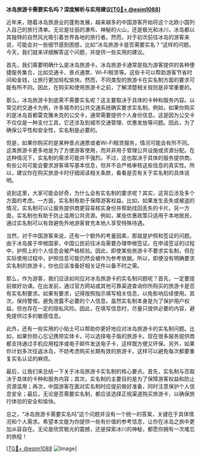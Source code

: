 **冰岛旅游卡需要实名吗？深度解析与实用建议[[TG💪+ @esim1088](https://t.me/s/esim1088)]**

近年来，随着冰岛旅游业的蓬勃发展，越来越多的中国游客开始将这个北欧小国列入自己的旅行清单。无论是壮丽的瀑布、神秘的火山，还是极光和冰川，冰岛都以其独特的自然风光吸引着世界各地的旅行者。然而，对于初次前往冰岛的游客来说，可能会对一些细节感到困惑，比如“冰岛旅游卡是否需要实名？”这样的问题。今天，我们就来详细解答这个问题，并提供一些实用的建议。

首先，我们需要明确什么是冰岛旅游卡。冰岛旅游卡通常是指为游客提供的各种便捷服务集合，比如交通卡、景点通票、Wi-Fi租赁等。这些卡可以帮助游客节省时间和金钱，让旅行更加轻松愉快。然而，不同类型的旅游卡在实名制方面的要求可能有所不同。因此，在购买和使用旅游卡之前，了解清楚相关规则是非常重要的。

那么，冰岛旅游卡到底需不需要实名呢？这主要取决于具体的卡种和服务内容。以常见的交通卡为例，许多城市的公共交通系统确实要求实名制。例如，如果你购买的是冰岛首都雷克雅未克的公交卡，通常需要提供个人身份信息。这是因为公交卡不仅仅是一种支付工具，它还涉及到城市交通管理、优惠发放等问题。因此，为了确保公平性和安全性，实名制是必要的。

但是，如果你购买的是某种景点通票或者Wi-Fi租赁服务，情况可能会有所不同。这类旅游卡更多地是为了方便游客使用，而并非用于管理公共设施或资源分配。在这种情况下，实名制的需求可能并不强烈。不过，这也取决于具体的服务提供商。有些公司可能会要求游客填写基本信息，但并不会严格审核这些信息的真实性。所以，建议你在购买旅游卡时仔细阅读相关条款，看看是否有关于实名制的具体说明。

说到这里，大家可能会好奇，为什么会有实名制的要求呢？其实，这背后涉及多个方面的考虑。一方面，实名制有助于保障游客权益。比如，如果发生丢失或被盗的情况，实名制可以让服务提供商更容易核实身份并帮助找回丢失的卡片。另一方面，实名制也有助于防止滥用公共资源。例如，某些优惠政策只适用于本地居民，通过实名制可以有效避免外地游客冒充本地人享受特殊待遇。

当然，对于中国游客来说，还有一个额外的考量因素，那就是护照和签证的问题。由于冰岛属于申根国家，中国公民前往冰岛需要办理申根签证。在申请签证的过程中，护照上的个人信息会被严格核验。因此，即使某些旅游卡不要求实名制，但在实际使用过程中，护照信息可能仍然会被作为参考依据。所以，即便没有明确要求实名制的旅游卡，你也应该准备好相关证件以备不时之需。

那么，作为游客，我们应该如何应对冰岛旅游卡的实名制问题呢？首先，一定要提前做好功课。在出发前，通过官方网站或其他可靠渠道查询你所购买的旅游卡是否有实名制要求。如果有要求，记得按照指示填写相关信息，以免影响后续使用。其次，保持警惕，避免泄露不必要的个人信息。虽然实名制本身是为了保护用户权益，但也存在一定的隐私风险。因此，在填写信息时，尽量只提供必要的内容，避免提供过多的敏感信息。

此外，还有一些实用的小贴士可以帮助你更好地应对冰岛旅游卡的实名制问题。比如，如果你担心忘记携带实体卡，可以选择电子版的旅游卡。现在很多服务提供商都支持通过手机应用程序或电子邮件发送电子卡，这样既方便又环保。另外，如果你计划多次往返冰岛，不妨考虑购买长期有效的旅游卡，这样可以避免每次都要重复实名认证的麻烦。

最后，让我们来总结一下关于冰岛旅游卡实名制的核心要点。首先，实名制与否取决于具体的卡种和服务内容；其次，实名制的主要目的是为了保障游客权益和防止资源滥用；再次，中国游客在面对实名制时应提前做好准备，同时注意保护个人信息安全；最后，无论是否需要实名制，都应该选择正规渠道购买旅游卡，以确保旅行体验的安全和愉快。

总之，“冰岛旅游卡需要实名吗”这个问题并没有一个统一的答案，关键在于具体情况和个人需求。希望本文能为你提供一些有价值的参考信息，让你在冰岛之旅中更加从容自在。无论是欣赏极光的震撼，还是探索冰川的神秘，都愿你拥有一次难忘的旅程！

[[TG💪+ @esim1088](https://t.me/s/esim1088) ![Image](https://i.postimg.cc/4NQfJmqS/Snipaste-2025-05-13-00-14-12.png)]
